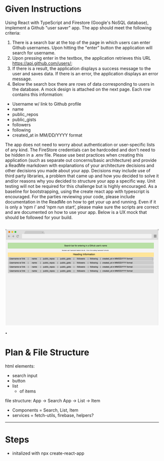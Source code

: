 # Given Instructions
Using React with TypeScript and Firestore (Google's NoSQL database), implement a Github "user saver" app. The app should meet the following criteria:


1. There is a search bar at the top of the page in which users can enter Github usernames. Upon hitting the "enter" button the application will search for username.
2. Upon pressing enter in the textbox, the application retrieves this URL https://api.github.com/users/<username>;
3. If there is a result, the application displays a success message to the user and saves data. If there is an error, the application displays an error message.
4. Below the search box there are rows of data corresponding to users in the database. A mock design is attached on the next page.
Each row contains this information:
  - Username w/ link to Github profile 
  - name
  - public_repos
  - public_gists
  - followers 
  - following
  - created_at in MM/DD/YYYY format


The app does not need to worry about authentication or user-specific lists of any kind. The FireStore credentials can be hardcoded and don't need to be hidden in a .env file. Please use best practices when creating this application (such as separate out concerns/basic architecture) and provide a ReadMe markdown with explanations of your architecture decisions and other decisions you made about your app. Decisions may include use of third party libraries, a problem that came up and how you decided to solve it and/or reasons why you decided to structure your app a specific way. Unit testing will not be required for this challenge but is highly encouraged. As a baseline for bootstrapping, using the create react app with typescript is encouraged. For the parties reviewing your code, please include documentation in the ReadMe on how to get your up and running. Even if it is only a ‘npm i’ and ‘npm run start’, please make sure the scripts are correct and are documented on how to use your app. Below is a UX mock that should be followed for your build.

![UX mock example](/public/example.png "example user saver app UX").
--------------------------------------
# Plan & File Structure

html elements: 
  - search input
  - button
  - list 
    - of items

file structure: 
    App -> Search
    App -> List -> Item

  - Components = Search, List, Item
  - services = fetch-utils, firebase, helpers?

--------------------------------------
# Steps
  - initalized with npx create-react-app